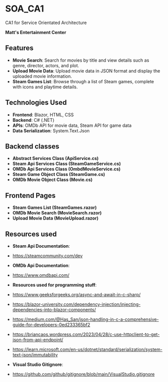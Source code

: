 # SOA_CA1
CA1 for Service Orientated Architecture 

**Matt's Entertainment Center**

## Features

- **Movie Search**: Search for movies by title and view details such as genre, director, actors, and plot.
- **Upload Movie Data**: Upload movie data in JSON format and display the uploaded movie information.
- **Steam Games List**: Browse through a list of Steam games, complete with icons and playtime details.

## Technologies Used

- **Frontend**: Blazor, HTML, CSS
- **Backend**: C# (.NET)
- **APIs**: OMDb API for movie data, Steam API for game data
- **Data Serialization**: System.Text.Json

## Backend classes

- **Abstract Services Class (ApiService.cs)**
- **Steam Api Services Class (SteamGameService.cs)**
- **OMDb Api Services Class (OmbdMovieService.cs)**
- **Steam Game Object Class (SteamGame.cs)**
- **OMDb Movie Object Class (Movie.cs)**

## Frontend Pages

- **Steam Games List (SteamGames.razor)**
- **OMDb Movie Search (MovieSearch.razor)**
- **Upload Movie Data (MovieUpload.razor)**

## Resources used 

- **Steam Api Documentation**:
- https://steamcommunity.com/dev

- **OMDb Api Documentation**:
- https://www.omdbapi.com/

- **Resources used for programming stuff**:
- https://www.geeksforgeeks.org/async-and-await-in-c-sharp/
- https://blazor-university.com/dependency-injection/injecting-dependencies-into-blazor-components/
- https://medium.com/@Has_San/json-handling-in-c-a-comprehensive-guide-for-developers-0ed233365bf2
- https://briancaos.wordpress.com/2023/04/28/c-use-httpclient-to-get-json-from-api-endpoint/
- https://learn.microsoft.com/en-us/dotnet/standard/serialization/system-text-json/immutability

- **Visual Studio Gitignore**:
- https://github.com/github/gitignore/blob/main/VisualStudio.gitignore


